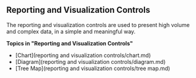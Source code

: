 ## Reporting and Visualization Controls

The reporting and visualization controls are used to present high volume and complex data, in a simple and meaningful way.

**Topics in "Reporting and Visualization Controls"**
* [Chart](reporting and visualization controls/chart.md)
* [Diagram](reporting and visualization controls/diagram.md)
* [Tree Map](reporting and visualization controls/tree map.md)